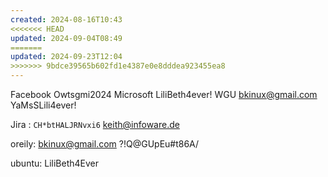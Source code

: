 ```yaml
---
created: 2024-08-16T10:43
<<<<<<< HEAD
updated: 2024-09-04T08:49
=======
updated: 2024-09-23T12:04
>>>>>>> 9bdce39565b602fd1e4387e0e8dddea923455ea8
---
```

Facebook Owtsgmi2024
Microsoft LiliBeth4ever!
WGU bkinux@gmail.com YaMsSLili4ever!

Jira :
`CH*btHALJRNvxi6`
keith@infoware.de

oreily:
bkinux@gmail.com
?!Q@GUpEu#t86A/

ubuntu:
LiliBeth4Ever
